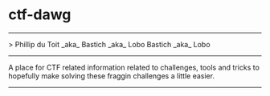 # ctf-dawg

<hr>
> Phillip du Toit _aka_ Bastich _aka_ Lobo Bastich _aka_ Lobo
<hr>
A place for CTF related information related to challenges, tools and tricks to hopefully make solving these fraggin challenges a little easier.

<hr>

